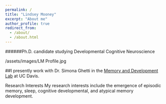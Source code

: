 ```yaml
---
permalink: /
title: "Lindsey Mooney"
excerpt: "About me"
author_profile: true
redirect_from: 
  - /about/
  - /about.html
---
```


######Ph.D. candidate studying Developmental Cognitive Neuroscience

/assets/images/LM Profile.jpg

##I presently work with Dr. Simona Ghetti in the [Memory and Development Lab](https://madlab.faculty.ucdavis.edu/) at UC Davis.


Research Interests
My research interests include the emergence of episodic memory, sleep, cognitive developmental, and atypical memory development.
